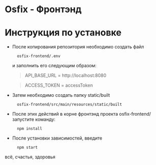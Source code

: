# Osfix - Фронтэнд

# Инструкция по установке
- После копирования репозитория необходимо создать файл 

        osfix-frontend/.env

    и заполнить его следующим образом:

    >API_BASE_URL = http://localhost:8080

    >ACCESS_TOKEN = accessToken

- Затем необходимо создать папку static/built

        osfix-frontend/src/main/resources/static/built

- После этих действий в корне фронтэнд проекта osfix-frontend/ запустите команду:

        npm install

- После установки зависимостей, введите 
        
        npm start

всё, счастья, здоровья
